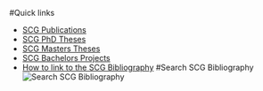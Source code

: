 #Quick links

- [SCG Publications](%base_url%/publications/scg-pub)
- [SCG PhD Theses](%base_url%/publications/scg-phd)
- [SCG Masters Theses](%base_url%/publications/scg-msc)
- [SCG Bachelors Projects](%base_url%/publications/scg-bp)
- [How to link to the SCG Bibliography](%base_url%/wiki/howtos/howToLinkToScgBib)
#Search SCG Bibliography
![Search SCG Bibliography](%base_url%/scgbib/query)
